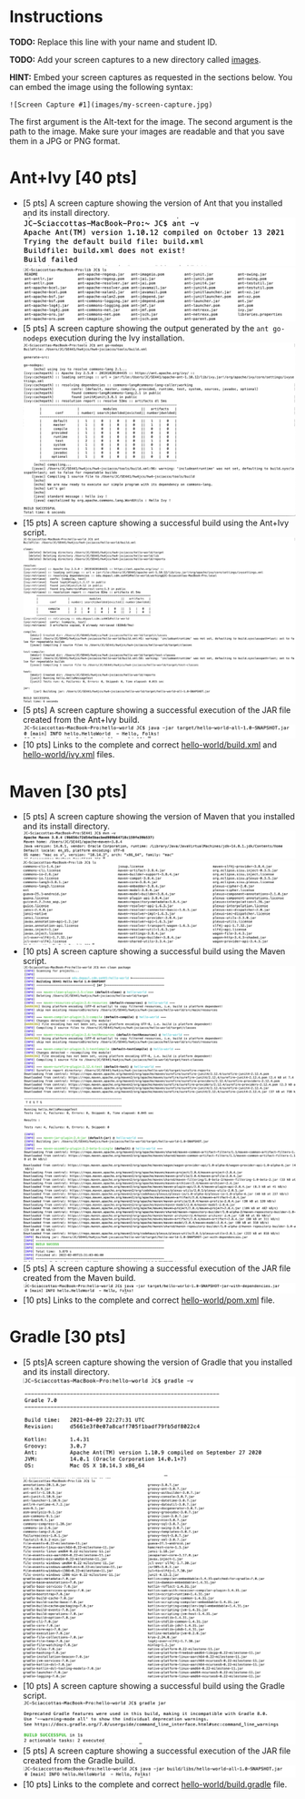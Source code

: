 # Instructions
**TODO:** Replace this line with your name and student ID.

**TODO:** Add your screen captures to a new directory called [images](images).

**HINT:** Embed your screen captures as requested in the sections below. You can embed the image using the following syntax:

```
![Screen Capture #1](images/my-screen-capture.jpg)
```

The first argument is the Alt-text for the image. The second argument is the path to the image. Make sure your images are readable and that you save them in a JPG or PNG format.

# Ant+Ivy [40 pts]
- [5 pts] A screen capture showing the version of Ant that you installed and its install directory.
![Ant Version](images/ant_install.png)
![Ant Install Dir](images/ant_install_directory.png)
- [5 pts] A screen capture showing the output generated by the `ant go-nodeps` execution during the Ivy installation.
![Ant go-nodeps](images/ant_go_nodeps.png)
- [15 pts] A screen capture showing a successful build using the Ant+Ivy script.
![Ant Ivy Build Success](images/ant_ivy_build_success.png)
- [5 pts] A screen capture showing a successful execution of the JAR file created from the Ant+Ivy build.
![Ant Ivy JAR](images/ant_ivy_jar.png)
- [10 pts] Links to the complete and correct [hello-world/build.xml](https://github.com/depaulcdm/hw4-jsciacco/blob/master/hello-world/build.xml) and [hello-world/ivy.xml](https://github.com/depaulcdm/hw4-jsciacco/blob/master/hello-world/ivy.xml) files.

# Maven [30 pts]
- [5 pts] A screen capture showing the version of Maven that you installed and its install directory.
![Maven Version](images/maven_version.png)
![Maven Install Dir](images/maven_install_directory.png)
- [10 pts] A screen capture showing a successful build using the Maven script.
![Maven Build Success Part 1](images/maven_build_part1.png)
![Maven Build Success Part 2](images/maven_build_part2.png)
- [5 pts] A screen capture showing a successful execution of the JAR file created from the Maven build.
![Maven JAR](images/maven_jar_success.png)
- [10 pts] Links to the complete and correct [hello-world/pom.xml](https://github.com/depaulcdm/hw4-jsciacco/blob/master/hello-world/pom.xml) file.

# Gradle [30 pts]
- [5 pts]A screen capture showing the version of Gradle that you installed and its install directory.
![Gradle Install](images/gradle_install.png)
![Gradle Directory](images/gradle_directories.png)
- [10 pts] A screen capture showing a successful build using the Gradle script.
![Gradle Build](images/gradle_build_success.png)
- [5 pts] A screen capture showing a successful execution of the JAR file created from the Gradle build.
![Gradle JAR](images/gradle_jar_success.png)
- [10 pts] Links to the complete and correct [hello-world/build.gradle](https://github.com/depaulcdm/hw4-jsciacco/blob/master/hello-world/build.gradle) file.

